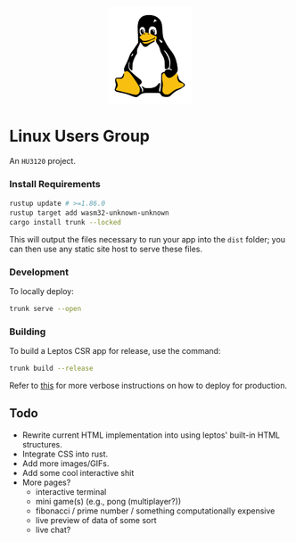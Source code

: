 <div style="display: flex; justify-content: center; align-items: center;">
    <img src="public/imgs/tux.png" alt="tux" style="width: 150px; height: auto;">
</div>

# Linux Users Group
An `HU3120` project.

### Install Requirements
```bash
rustup update # >=1.86.0
rustup target add wasm32-unknown-unknown
cargo install trunk --locked
```
This will output the files necessary to run your app into the `dist` folder; you can then use any static site host to serve these files.

### Development
To locally deploy:
```bash
trunk serve --open
```

### Building
To build a Leptos CSR app for release, use the command:
```bash
trunk build --release
```
Refer to [this](https://github.com/splurf/wlrs-wasm) for more verbose instructions on how to deploy for production.

## Todo
- Rewrite current HTML implementation into using leptos' built-in HTML structures.
- Integrate CSS into rust.
- Add more images/GIFs.
- Add some cool interactive shit
- More pages?
    - interactive terminal
    - mini game(s) (e.g., pong (multiplayer?))
    - fibonacci / prime number / something computationally expensive
    - live preview of data of some sort
    - live chat?
